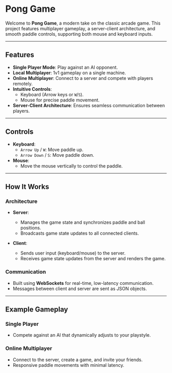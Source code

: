 # Pong Game

Welcome to **Pong Game**, a modern take on the classic arcade game. This project features multiplayer gameplay, a server-client architecture, and smooth paddle controls, supporting both mouse and keyboard inputs.

---

## Features

- **Single Player Mode**: Play against an AI opponent.
- **Local Multiplayer**: 1v1 gameplay on a single machine.
- **Online Multiplayer**: Connect to a server and compete with players remotely.
- **Intuitive Controls**:
  - Keyboard (Arrow keys or `W`/`S`).
  - Mouse for precise paddle movement.
- **Server-Client Architecture**: Ensures seamless communication between players.

---


## Controls

- **Keyboard**:
  - `Arrow Up` / `W`: Move paddle up.
  - `Arrow Down` / `S`: Move paddle down.
- **Mouse**:
  - Move the mouse vertically to control the paddle.

---

## How It Works

### Architecture

- **Server**:
  - Manages the game state and synchronizes paddle and ball positions.
  - Broadcasts game state updates to all connected clients.

- **Client**:
  - Sends user input (keyboard/mouse) to the server.
  - Receives game state updates from the server and renders the game.

### Communication

- Built using **WebSockets** for real-time, low-latency communication.
- Messages between client and server are sent as JSON objects.

---

## Example Gameplay

### Single Player
- Compete against an AI that dynamically adjusts to your playstyle.

### Online Multiplayer
- Connect to the server, create a game, and invite your friends.
- Responsive paddle movements with minimal latency.

